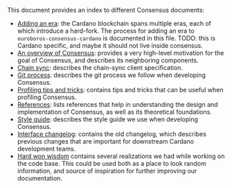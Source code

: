 This document provides an index to different Consensus documents:

- [Adding an era](AddingAnEra.md): the Cardano blockchain spans multiple eras,
  each of which introduce a hard-fork. The process for adding an era to
  `ouroboros-consensus-cardano` is documented in this file. TODO: this is
  Cardano specific, and maybe it should not live inside consensus.
- [An overview of Consensus](AnOverviewOfConsensus.md): provides a
  very high-level motivation for the goal of Consensus, and describes its
  neighboring components.
- [Chain sync](ChainSync.md): describes the chain-sync client specification.
- [Git process](GitProcess.md): describes the git process we
  follow when developing Consensus.
- [Profiling tips and tricks](ProfilingTipsAndTricks.md): contains
  tips and tricks that can be useful when profiling Consensus.
- [References](References.md): lists references that help in understanding the
  design and implementation of Consensus, as well as its theoretical
  foundations.
- [Style guide](StyleGuide.md): describes the style guide we use when developing
  Consensus.
- [Interface changelog](interface-CHANGELOG.md): contains the old changelog,
  which describes previous changes that are important for downstream Cardano
  development teams.
- [Hard won wisdom](HardWonWisdom.md) contains several realizations we had while
  working on the code base. This could be used both as a place to look random
  information, and source of inspiration for further improving our
  documentation.

